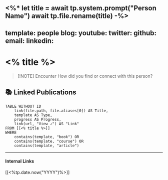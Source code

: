 <%*
let title = await tp.system.prompt("Person Name")
await tp.file.rename(title)
-%>
---
template: people
blog: 
youtube: 
twitter: 
github: 
email: 
linkedin: 
---
# <% title %>
> [!NOTE] Encounter
> How did you find or connect with this person?


## 📚 Linked Publications
```dataview
TABLE WITHOUT ID 
	link(file.path, file.aliases[0]) AS Title,
	template AS Type,
	progress AS Progress,
	link(url, "View ↗️") AS "Link"
FROM [[<% title %>]] 
WHERE 
	contains(template, "book") OR 
	contains(template, "course") OR 
	contains(template, "article")
```

---
#### Internal Links
[[<%tp.date.now("YYYY")%>]]